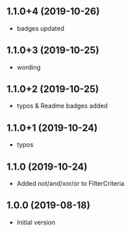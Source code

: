 ## 1.1.0+4 (2019-10-26)

- badges updated

## 1.1.0+3 (2019-10-25)

- wording

## 1.1.0+2 (2019-10-25)

- typos & Readme badges added

## 1.1.0+1 (2019-10-24)

- typos

## 1.1.0 (2019-10-24)

- Added not/and/xor/or to FilterCriteria

## 1.0.0 (2019-08-18)

- Initial version
